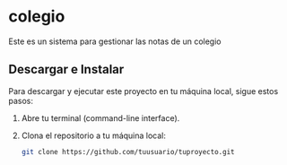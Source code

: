 # colegio
Este es un sistema para gestionar las notas de un colegio

## Descargar e Instalar

Para descargar y ejecutar este proyecto en tu máquina local, sigue estos pasos:

1. Abre tu terminal (command-line interface).

2. Clona el repositorio a tu máquina local:

   ```bash
   git clone https://github.com/tuusuario/tuproyecto.git
